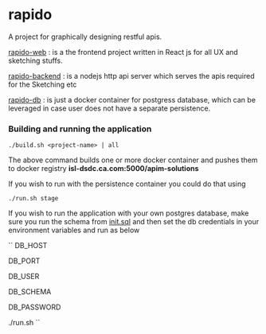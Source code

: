 # rapido
A project for graphically designing restful apis.

[rapido-web](rapido-web) : is a the frontend project written in React js for all UX and sketching stuffs.

[rapido-backend](rapido-backend) : is a nodejs http api server which serves the apis required for the Sketching etc

[rapido-db](rapido-db) : is just a docker container for postgress database, which can be leveraged in case user does not have a separate persistence.

### Building and running the application
``
./build.sh <project-name> | all
``

The above command builds one or more docker container and pushes them to docker registry 
<b>isl-dsdc.ca.com:5000/apim-solutions</b>

If you wish to run with the persistence container you could do that using

``
./run.sh stage
``

If you wish to run the application with your own postgres database, make sure you run the schema from [init.sql](rapido-db/init.sql) and then set the db credentials in your environment variables and run as below

``
DB_HOST

DB_PORT

DB_USER

DB_SCHEMA

DB_PASSWORD

./run.sh
``
